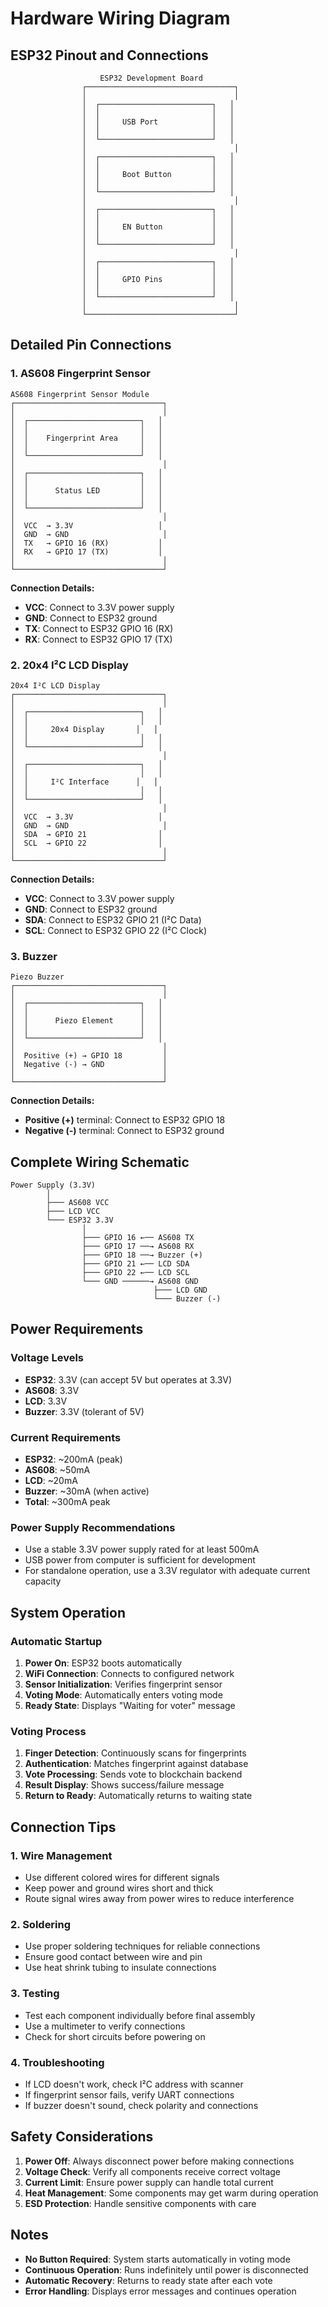 # Hardware Wiring Diagram

## ESP32 Pinout and Connections

```
                    ESP32 Development Board
                ┌─────────────────────────────────┐
                │                                 │
                │  ┌─────────────────────────┐   │
                │  │                         │   │
                │  │     USB Port            │   │
                │  │                         │   │
                │  └─────────────────────────┘   │
                │                                 │
                │  ┌─────────────────────────┐   │
                │  │                         │   │
                │  │     Boot Button         │   │
                │  │                         │   │
                │  └─────────────────────────┘   │
                │                                 │
                │  ┌─────────────────────────┐   │
                │  │                         │   │
                │  │     EN Button           │   │
                │  │                         │   │
                │  └─────────────────────────┘   │
                │                                 │
                │  ┌─────────────────────────┐   │
                │  │                         │   │
                │  │     GPIO Pins           │   │
                │  │                         │   │
                │  └─────────────────────────┘   │
                │                                 │
                └─────────────────────────────────┘
```

## Detailed Pin Connections

### 1. AS608 Fingerprint Sensor
```
AS608 Fingerprint Sensor Module
┌─────────────────────────────────┐
│                                 │
│  ┌─────────────────────────┐   │
│  │                         │   │
│  │    Fingerprint Area     │   │
│  │                         │   │
│  └─────────────────────────┘   │
│                                 │
│  ┌─────────────────────────┐   │
│  │                         │   │
│  │      Status LED         │   │
│  │                         │   │
│  └─────────────────────────┘   │
│                                 │
│  VCC  → 3.3V                   │
│  GND  → GND                     │
│  TX   → GPIO 16 (RX)           │
│  RX   → GPIO 17 (TX)           │
│                                 │
└─────────────────────────────────┘
```

**Connection Details:**
- **VCC**: Connect to 3.3V power supply
- **GND**: Connect to ESP32 ground
- **TX**: Connect to ESP32 GPIO 16 (RX)
- **RX**: Connect to ESP32 GPIO 17 (TX)

### 2. 20x4 I²C LCD Display
```
20x4 I²C LCD Display
┌─────────────────────────────────┐
│                                 │
│  ┌─────────────────────────┐   │
│  │                         │   │
│  │     20x4 Display       │   │
│  │                         │   │
│  └─────────────────────────┘   │
│                                 │
│  ┌─────────────────────────┐   │
│  │                         │   │
│  │     I²C Interface      │   │
│  │                         │   │
│  └─────────────────────────┘   │
│                                 │
│  VCC  → 3.3V                   │
│  GND  → GND                     │
│  SDA  → GPIO 21                │
│  SCL  → GPIO 22                │
│                                 │
└─────────────────────────────────┘
```

**Connection Details:**
- **VCC**: Connect to 3.3V power supply
- **GND**: Connect to ESP32 ground
- **SDA**: Connect to ESP32 GPIO 21 (I²C Data)
- **SCL**: Connect to ESP32 GPIO 22 (I²C Clock)

### 3. Buzzer
```
Piezo Buzzer
┌─────────────────────────────────┐
│                                 │
│  ┌─────────────────────────┐   │
│  │                         │   │
│  │      Piezo Element      │   │
│  │                         │   │
│  └─────────────────────────┘   │
│                                 │
│  Positive (+) → GPIO 18         │
│  Negative (-) → GND             │
│                                 │
└─────────────────────────────────┘
```

**Connection Details:**
- **Positive (+)** terminal: Connect to ESP32 GPIO 18
- **Negative (-)** terminal: Connect to ESP32 ground

## Complete Wiring Schematic

```
Power Supply (3.3V)
        │
        ├─── AS608 VCC
        ├─── LCD VCC
        └─── ESP32 3.3V
                │
                ├─── GPIO 16 ←── AS608 TX
                ├─── GPIO 17 ──→ AS608 RX
                ├─── GPIO 18 ──→ Buzzer (+)
                ├─── GPIO 21 ←── LCD SDA
                ├─── GPIO 22 ←── LCD SCL
                └─── GND ──────→ AS608 GND
                                ├─── LCD GND
                                └─── Buzzer (-)
```

## Power Requirements

### **Voltage Levels**
- **ESP32**: 3.3V (can accept 5V but operates at 3.3V)
- **AS608**: 3.3V
- **LCD**: 3.3V
- **Buzzer**: 3.3V (tolerant of 5V)

### **Current Requirements**
- **ESP32**: ~200mA (peak)
- **AS608**: ~50mA
- **LCD**: ~20mA
- **Buzzer**: ~30mA (when active)
- **Total**: ~300mA peak

### **Power Supply Recommendations**
- Use a stable 3.3V power supply rated for at least 500mA
- USB power from computer is sufficient for development
- For standalone operation, use a 3.3V regulator with adequate current capacity

## System Operation

### **Automatic Startup**
1. **Power On**: ESP32 boots automatically
2. **WiFi Connection**: Connects to configured network
3. **Sensor Initialization**: Verifies fingerprint sensor
4. **Voting Mode**: Automatically enters voting mode
5. **Ready State**: Displays "Waiting for voter" message

### **Voting Process**
1. **Finger Detection**: Continuously scans for fingerprints
2. **Authentication**: Matches fingerprint against database
3. **Vote Processing**: Sends vote to blockchain backend
4. **Result Display**: Shows success/failure message
5. **Return to Ready**: Automatically returns to waiting state

## Connection Tips

### **1. Wire Management**
- Use different colored wires for different signals
- Keep power and ground wires short and thick
- Route signal wires away from power wires to reduce interference

### **2. Soldering**
- Use proper soldering techniques for reliable connections
- Ensure good contact between wire and pin
- Use heat shrink tubing to insulate connections

### **3. Testing**
- Test each component individually before final assembly
- Use a multimeter to verify connections
- Check for short circuits before powering on

### **4. Troubleshooting**
- If LCD doesn't work, check I²C address with scanner
- If fingerprint sensor fails, verify UART connections
- If buzzer doesn't sound, check polarity and connections

## Safety Considerations

1. **Power Off**: Always disconnect power before making connections
2. **Voltage Check**: Verify all components receive correct voltage
3. **Current Limit**: Ensure power supply can handle total current
4. **Heat Management**: Some components may get warm during operation
5. **ESD Protection**: Handle sensitive components with care

## Notes

- **No Button Required**: System starts automatically in voting mode
- **Continuous Operation**: Runs indefinitely until power is disconnected
- **Automatic Recovery**: Returns to ready state after each vote
- **Error Handling**: Displays error messages and continues operation
